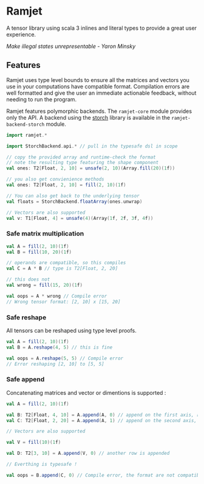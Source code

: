 # Ramjet

A tensor library using scala 3 inlines and literal types to provide a great user experience.

*Make illegal states unrepresentable - Yaron Minsky*

## Features

Ramjet uses type level bounds to ensure all the matrices and vectors you use in your computations have compatible format.
Compilation errors are well formatted and give the user an immediate actionable feedback, without needing to run the program.

Ramjet features polymorphic backends. The `ramjet-core` module provides only the API.
A backend using the [storch](https://github.com/sbrunk/storch) library is available in the `ramjet-backend-storch` module. 

```scala 3
import ramjet.*

import StorchBackend.api.* // pull in the typesafe dsl in scope

// copy the provided array and runtime-check the format
// note the resulting type featuring the shape component
val ones: T2[Float, 2, 10] = unsafe(2, 10)(Array.fill(20)(1f))

// you also get convienience methods
val ones: T2[Float, 2, 10] = fill(2, 10)(1f)

// You can also get back to the underlying tensor
val floats = StorchBackend.floatArray(ones.unwrap)

// Vectors are also supported
val v: T1[Float, 4] = unsafe(4)(Array(1f, 2f, 3f, 4f))
```

### Safe matrix multiplication

```scala 3
val A = fill(2, 10)(1f)
val B = fill(10, 20)(1f)

// operands are compatible, so this compiles
val C = A * B // type is T2[Float, 2, 20]

// this does not
val wrong = fill(15, 20)(1f)

val oops = A * wrong // Compile error
// Wrong tensor format: [2, 10] x [15, 20]
```

### Safe reshape

All tensors can be reshaped using type level proofs.
```scala 3
val A = fill(2, 10)(1f)
val B = A.reshape(4, 5) // this is fine

val oops = A.reshape(5, 5) // Compile error
// Error reshaping [2, 10] to [5, 5]
```

### Safe append

Concatenating matrices and vector or dimentions is supported :

```scala 3
val A = fill(2, 10)(1f)

val B: T2[Float, 4, 10] = A.append(A, 0) // append on the first axis, rows
val C: T2[Float, 2, 20] = A.append(A, 1) // append on the second axis, rows

// Vectors are also supported

val V = fill(10)(1f)

val D: T2[3, 10] = A.append(V, 0) // another row is appended

// Everthing is typesafe !

val oops = B.append(C, 0) // Compile error, the format are not compatible

```



